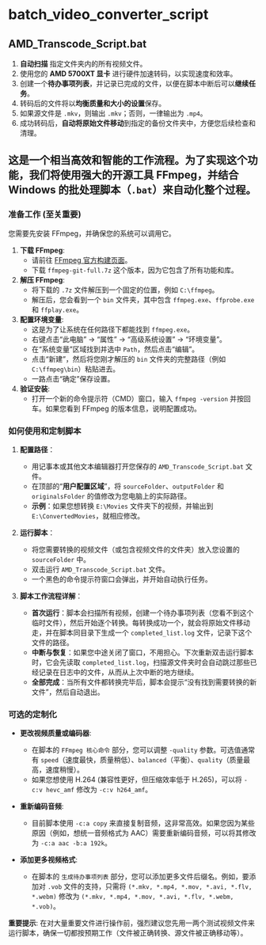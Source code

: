 # batch_video_converter_script

## AMD_Transcode_Script.bat

1.  **自动扫描** 指定文件夹内的所有视频文件。
2.  使用您的 **AMD 5700XT 显卡** 进行硬件加速转码，以实现速度和效率。
3.  创建一个**待办事项列表**，并记录已完成的文件，以便在脚本中断后可以**继续任务**。
4.  转码后的文件将以**均衡质量和大小的设置**保存。
5.  如果源文件是 `.mkv`，则输出 `.mkv`；否则，一律输出为 `.mp4`。
6.  成功转码后，**自动将原始文件移动**到指定的备份文件夹中，方便您后续检查和清理。

这是一个相当高效和智能的工作流程。为了实现这个功能，我们将使用强大的开源工具 **FFmpeg**，并结合 Windows 的批处理脚本（`.bat`）来自动化整个过程。
---

### 准备工作 (至关重要)

您需要先安装 FFmpeg，并确保您的系统可以调用它。

1.  **下载 FFmpeg**:
    *   请前往 [FFmpeg 官方构建页面](https://www.gyan.dev/ffmpeg/builds/)。
    *   下载 `ffmpeg-git-full.7z` 这个版本，因为它包含了所有功能和库。
2.  **解压 FFmpeg**:
    *   将下载的 `.7z` 文件解压到一个固定的位置，例如 `C:\ffmpeg`。
    *   解压后，您会看到一个 `bin` 文件夹，其中包含 `ffmpeg.exe`、`ffprobe.exe` 和 `ffplay.exe`。
3.  **配置环境变量**:
    *   这是为了让系统在任何路径下都能找到 `ffmpeg.exe`。
    *   右键点击“此电脑” -> “属性” -> “高级系统设置” -> “环境变量”。
    *   在“系统变量”区域找到并选中 `Path`，然后点击“编辑”。
    *   点击“新建”，然后将您刚才解压的 `bin` 文件夹的完整路径（例如 `C:\ffmpeg\bin`）粘贴进去。
    *   一路点击“确定”保存设置。
4.  **验证安装**:
    *   打开一个新的命令提示符（CMD）窗口，输入 `ffmpeg -version` 并按回车。如果您看到 FFmpeg 的版本信息，说明配置成功。

### 如何使用和定制脚本

1.  **配置路径**：
    *   用记事本或其他文本编辑器打开您保存的 `AMD_Transcode_Script.bat` 文件。
    *   在顶部的“**用户配置区域**”，将 `sourceFolder`、`outputFolder` 和 `originalsFolder` 的值修改为您电脑上的实际路径。
    *   **示例**：如果您想转换 `E:\Movies` 文件夹下的视频，并输出到 `E:\ConvertedMovies`，就相应修改。

2.  **运行脚本**：
    *   将您需要转换的视频文件（或包含视频文件的文件夹）放入您设置的 `sourceFolder` 中。
    *   双击运行 `AMD_Transcode_Script.bat` 文件。
    *   一个黑色的命令提示符窗口会弹出，并开始自动执行任务。

3.  **脚本工作流程详解**：
    *   **首次运行**：脚本会扫描所有视频，创建一个待办事项列表（您看不到这个临时文件），然后开始逐个转换。每转换成功一个，就会将原始文件移动走，并在脚本同目录下生成一个 `completed_list.log` 文件，记录下这个文件的路径。
    *   **中断与恢复**：如果您中途关闭了窗口，不用担心。下次重新双击运行脚本时，它会先读取 `completed_list.log`，扫描源文件夹时会自动跳过那些已经记录在日志中的文件，从而从上次中断的地方继续。
    *   **全部完成**：当所有文件都转换完毕后，脚本会提示“没有找到需要转换的新文件”，然后自动退出。

### 可选的定制化

*   **更改视频质量或编码器**:
    *   在脚本的 `FFmpeg 核心命令` 部分，您可以调整 `-quality` 参数。可选值通常有 `speed`（速度最快，质量稍低）、`balanced`（平衡）、`quality`（质量最高，速度稍慢）。
    *   如果您想使用 H.264 (兼容性更好，但压缩效率低于 H.265)，可以将 `-c:v hevc_amf` 修改为 `-c:v h264_amf`。

*   **重新编码音频**:
    *   目前脚本使用 `-c:a copy` 来直接复制音频，这非常高效。如果您因为某些原因（例如，想统一音频格式为 AAC）需要重新编码音频，可以将其修改为 `-c:a aac -b:a 192k`。

*   **添加更多视频格式**:
    *   在脚本的 `生成待办事项列表` 部分，您可以添加更多文件后缀名。例如，要添加对 `.vob` 文件的支持，只需将 `(*.mkv, *.mp4, *.mov, *.avi, *.flv, *.webm)` 修改为 `(*.mkv, *.mp4, *.mov, *.avi, *.flv, *.webm, *.vob)`。

**重要提示**: 在对大量重要文件进行操作前，强烈建议您先用一两个测试视频文件来运行脚本，确保一切都按预期工作（文件被正确转换、源文件被正确移动等）。
